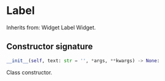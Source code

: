 # Label
Inherits from: Widget
Label Widget.
## Constructor signature
```python
__init__(self, text: str = '', *args, **kwargs) -> None:
```
Class constructor.
